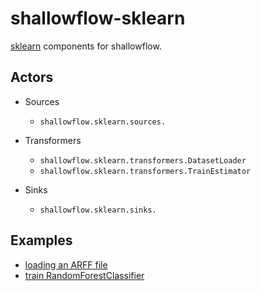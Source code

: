 # shallowflow-sklearn
[sklearn](https://github.com/andymccurdy/redis-py) components for shallowflow.

## Actors

* Sources

  * `shallowflow.sklearn.sources.`

* Transformers

  * `shallowflow.sklearn.transformers.DatasetLoader`
  * `shallowflow.sklearn.transformers.TrainEstimator`
    
* Sinks

  * `shallowflow.sklearn.sinks.`
 

## Examples

* [loading an ARFF file](examples/load_arff_file.py)
* [train RandomForestClassifier](examples/train_random_forest_classifier.py)

